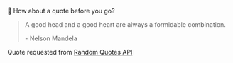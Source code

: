📣 How about a quote before you go?

> A good head and a good heart are always a formidable combination.
>
> <p>- Nelson Mandela</p>

Quote requested from [Random Quotes API](https://github.com/lukePeavey/quotable)
